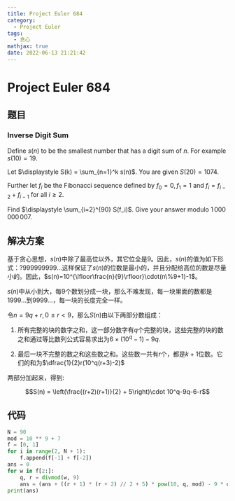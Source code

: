 ```yaml
---
title: Project Euler 684
category:
  - Project Euler
tags:
  - 贪心
mathjax: true
date: 2022-06-13 21:21:42
---
```


<escape><!-- more --></escape>

# Project Euler 684

## 题目

### Inverse Digit Sum

Define $s(n)$ to be the smallest number that has a digit sum of $n$. For example $s(10) = 19$.

Let $\displaystyle S(k) = \sum_{n=1}^k s(n)$. You are given $S(20) = 1074$.

Further let $f_i$ be the Fibonacci sequence defined by $f_0=0, f_1=1$ and $f_i=f_{i-2}+f_{i-1}$ for all $i \ge 2$.

Find $\displaystyle \sum_{i=2}^{90} S(f_i)$. Give your answer modulo $1\,000\,000\,007$.

## 解决方案

基于贪心思想，$s(n)$中除了最高位以外，其它位全是$9$。因此，$s(n)$的值为如下形式：$?999999999\dots$这样保证了$s(n)$的位数是最小的，并且分配给高位的数是尽量小的。因此，$s(n)=10^{\lfloor\frac{n}{9}\rfloor}\cdot(n\%9+1)-1$。

$s(n)$中从小到大，每$9$个数划分成一块，那么不难发现，每一块里面的数都是$1999\dots$到$9999\dots$，每一块的长度完全一样。

令$n=9q+r,0\le r<9$，那么$S(n)$由以下两部分数组成：

1. 所有完整的块的数字之和，这一部分数字有$q$个完整的块，这些完整的块的数之和通过等比数列公式容易求出为$6\times(10^q-1)-9q$.

2. 最后一块不完整的数之和这些数之和。这些数一共有$r$个，都是$k+1$位数。它们的和为$\dfrac{1}{2}r(10^q(r+3)-2)$

两部分加起来，得到:

$$S(n) = \left(\frac{(r+2)(r+1)}{2} + 5\right)\cdot 10^q-9q-6-r$$

## 代码

```py
N = 90
mod = 10 ** 9 + 7
f = [0, 1]
for i in range(2, N + 1):
    f.append(f[-1] + f[-2])
ans = 0
for w in f[2:]:
    q, r = divmod(w, 9)
    ans = (ans + ((r + 1) * (r + 2) // 2 + 5) * pow(10, q, mod) - 9 * q - 6 - r) % mod
print(ans)

```

